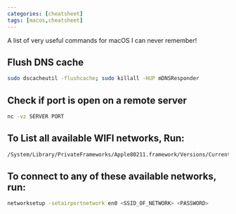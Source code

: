 ```yaml
---
categories: [cheatsheet]
tags: [macos,cheatsheet]
---
```



A list of very useful commands for macOS I can never remember!

## Flush DNS cache
```bash
sudo dscacheutil -flushcache; sudo killall -HUP mDNSResponder
```
## Check if port is open on a remote server
```bash
nc -vz SERVER PORT
```

## To List all available WIFI networks, Run:
```bash
/System/Library/PrivateFrameworks/Apple80211.framework/Versions/Current/Resources/airport -s
```

## To connect to any of these available networks, run:
```bash
networksetup -setairportnetwork en0 <SSID_OF_NETWORK> <PASSWORD>
```
